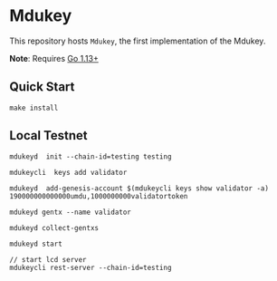 # Mdukey

This repository hosts `Mdukey`, the first implementation of the Mdukey.

**Note**: Requires [Go 1.13+](https://golang.org/dl/)


## Quick Start

```
make install
```

## Local Testnet

```
mdukeyd  init --chain-id=testing testing

mdukeycli  keys add validator
  
mdukeyd  add-genesis-account $(mdukeycli keys show validator -a) 190000000000000umdu,1000000000validatortoken
  
mdukeyd gentx --name validator

mdukeyd collect-gentxs

mdukeyd start

// start lcd server
mdukeycli rest-server --chain-id=testing
```